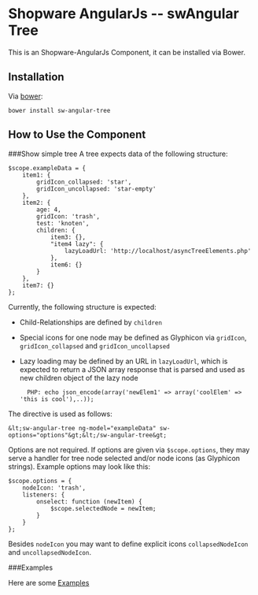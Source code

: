 Shopware AngularJs -- swAngular Tree
=====================================

This is an Shopware-AngularJs Component, it can be installed via Bower.

## Installation

Via [bower](http://bower.io):

	bower install sw-angular-tree

## How to Use the Component


###Show simple tree
A tree expects data of the following structure:

    $scope.exampleData = {
        item1: {
            gridIcon_collapsed: 'star',
            gridIcon_uncollapsed: 'star-empty'
        },
        item2: {
            age: 4,
            gridIcon: 'trash',
            test: 'knoten',
            children: {
                item3: {},
                "item4 lazy": {
                    lazyLoadUrl: 'http://localhost/asyncTreeElements.php'
                },
                item6: {}
            }
        },
        item7: {}
    };
    
Currently, the following structure is expected:

* Child-Relationships are defined by `children`
* Special icons for one node may be defined as Glyphicon via `gridIcon`, `gridIcon_collapsed` and `gridIcon_uncollapsed`
* Lazy loading may be defined by an URL in `lazyLoadUrl`, which is expected to return a JSON array response that is parsed and used as new children object of the lazy node

        PHP: echo json_encode(array('newElem1' => array('coolElem' => 'this is cool'),..));

The directive is used as follows:

    &lt;sw-angular-tree ng-model="exampleData" sw-options="options"&gt;&lt;/sw-angular-tree&gt;

Options are not required. If options are given via `$scope.options`, they may serve a handler for tree node selected and/or node icons (as Glyphicon strings). Example options may look like this:

    $scope.options = {
        nodeIcon: 'trash',
        listeners: {
            onselect: function (newItem) {
                $scope.selectedNode = newItem;
            }
        }
    };
    
Besides `nodeIcon` you may want to define explicit icons `collapsedNodeIcon` and `uncollapsedNodeIcon`.

###Examples

Here are some [Examples](http://swangular.shopware.de.cloud2-vm153.de-nserver.de/#/simpleGrid)